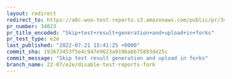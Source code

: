 ```yaml
---
layout: redirect
redirect_to: https://a8c-woo-test-reports.s3.amazonaws.com/public/pr/34023/e2e/index.html
pr_number: 34023
pr_title_encoded: "Skip+test+result+generation+and+upload+in+forks"
pr_test_type: e2e
last_published: "2022-07-21 15:41:25 +0000"
commit_sha: 193673453f5e4c947e9623a9196abb75893de25c
commit_message: "Skip test result generation and upload in forks"
branch_name: 22-07/e2e/disable-test-reports-fork
---
```

